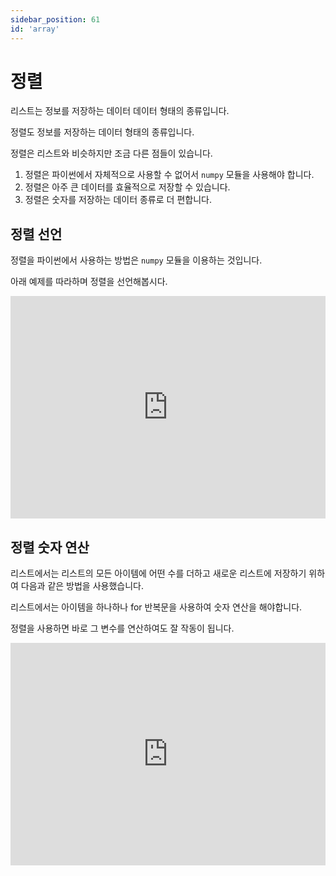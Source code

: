 ```yaml
---
sidebar_position: 61
id: 'array'
---
```


# 정렬

리스트는 정보를 저장하는 데이터 데이터 형태의 종류입니다.

정렬도 정보를 저장하는 데이터 형태의 종류입니다.

정렬은 리스트와 비슷하지만 조금 다른 점들이 있습니다.

1. 정렬은 파이썬에서 자체적으로 사용할 수 없어서 `numpy` 모듈을 사용해야 합니다.
2. 정렬은 아주 큰 데이터를 효율적으로 저장할 수 있습니다.
3. 정렬은 숫자를 저장하는 데이터 종류로 더 편합니다.

## 정렬 선언

정렬을 파이썬에서 사용하는 방법은 `numpy` 모듈을 이용하는 것입니다.

아래 예제를 따라하며 정렬을 선언해봅시다.

<iframe src="https://trinket.io/embed/python3/396ae27df2" width="100%" height="356" frameborder="0" marginwidth="0" marginheight="0" allowfullscreen></iframe>

## 정렬 숫자 연산

리스트에서는 리스트의 모든 아이템에 어떤 수를 더하고 새로운 리스트에 저장하기 위하여 다음과 같은 방법을 사용했습니다.

리스트에서는 아이템을 하나하나 for 반복문을 사용하여 숫자 연산을 해야합니다.

정렬을 사용하면 바로 그 변수를 연산하여도 잘 작동이 됩니다.

<iframe src="https://trinket.io/embed/python3/bd22e54547" width="100%" height="356" frameborder="0" marginwidth="0" marginheight="0" allowfullscreen></iframe>
